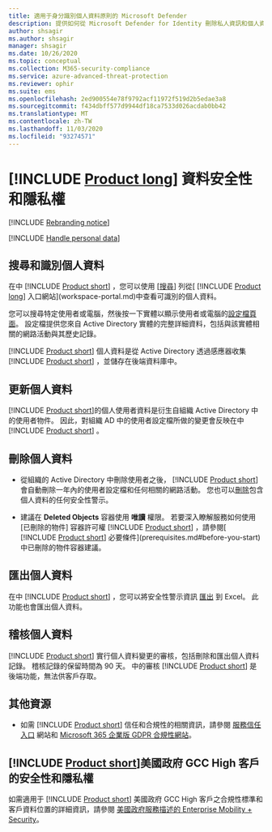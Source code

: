 ```yaml
---
title: 適用于身分識別個人資料原則的 Microsoft Defender
description: 提供如何從 Microsoft Defender for Identity 刪除私人資訊和個人資料的相關資訊連結。
author: shsagir
ms.author: shsagir
manager: shsagir
ms.date: 10/26/2020
ms.topic: conceptual
ms.collection: M365-security-compliance
ms.service: azure-advanced-threat-protection
ms.reviewer: ophir
ms.suite: ems
ms.openlocfilehash: 2ed900554e78f9792acf11972f519d2b5edae3a8
ms.sourcegitcommit: f434dbff577d9944df18ca7533d026acdab0bb42
ms.translationtype: MT
ms.contentlocale: zh-TW
ms.lasthandoff: 11/03/2020
ms.locfileid: "93274571"
---
```

# <a name="product-long-data-security-and-privacy"></a>[!INCLUDE [Product long](includes/product-long.md)] 資料安全性和隱私權

[!INCLUDE [Rebranding notice](includes/rebranding.md)]

[!INCLUDE [Handle personal data](../includes/gdpr-intro-sentence.md)]

## <a name="search-for-and-identify-personal-data"></a>搜尋和識別個人資料

在中 [!INCLUDE [Product short](includes/product-short.md)] ，您可以使用 [[搜尋](workspace-portal.md#search-bar)] 列從[ [!INCLUDE [Product long](includes/product-long.md)] 入口網站](workspace-portal.md)中查看可識別的個人資料。

您可以搜尋特定使用者或電腦，然後按一下實體以顯示使用者或電腦的[設定檔頁面](entity-profiles.md)。 設定檔提供您來自 Active Directory 實體的完整詳細資料，包括與該實體相關的網路活動與其歷史記錄。

[!INCLUDE [Product short](includes/product-short.md)] 個人資料是從 Active Directory 透過感應器收集 [!INCLUDE [Product short](includes/product-short.md)] ，並儲存在後端資料庫中。

## <a name="update-personal-data"></a>更新個人資料

[!INCLUDE [Product short](includes/product-short.md)]的個人使用者資料是衍生自組織 Active Directory 中的使用者物件。 因此，對組織 AD 中的使用者設定檔所做的變更會反映在中 [!INCLUDE [Product short](includes/product-short.md)] 。

## <a name="delete-personal-data"></a>刪除個人資料

- 從組織的 Active Directory 中刪除使用者之後， [!INCLUDE [Product short](includes/product-short.md)] 會自動刪除一年內的使用者設定檔和任何相關的網路活動。 您也可以[刪除](working-with-suspicious-activities.md#review-suspicious-activities-on-the-attack-time-line)包含個人資料的任何安全性警示。

- 建議在 **Deleted Objects** 容器使用 **唯讀** 權限。 若要深入瞭解服務如何使用 [已刪除的物件] 容器許可權 [!INCLUDE [Product short](includes/product-short.md)] ，請參閱[ [!INCLUDE [Product short](includes/product-short.md)] 必要條件](prerequisites.md#before-you-start)中已刪除的物件容器建議。

## <a name="export-personal-data"></a>匯出個人資料

在中 [!INCLUDE [Product short](includes/product-short.md)] ，您可以將安全性警示資訊 [匯出](working-with-suspicious-activities.md#review-suspicious-activities-on-the-attack-time-line) 到 Excel。 此功能也會匯出個人資料。

## <a name="audit-personal-data"></a>稽核個人資料

[!INCLUDE [Product short](includes/product-short.md)] 實行個人資料變更的審核，包括刪除和匯出個人資料記錄。 稽核記錄的保留時間為 90 天。 中的審核 [!INCLUDE [Product short](includes/product-short.md)] 是後端功能，無法供客戶存取。

## <a name="additional-resources"></a>其他資源

- 如需 [!INCLUDE [Product short](includes/product-short.md)] 信任和合規性的相關資訊，請參閱 [服務信任入口](https://servicetrust.microsoft.com/ViewPage/GDPRGetStarted) 網站和 [Microsoft 365 企業版 GDPR 合規性網站](/microsoft-365/compliance/gdpr?view=o365-worldwide&preserve-view=true)。

## <a name="security-and-privacy-for-product-short-us-government-gcc-high-customers"></a>[!INCLUDE [Product short](includes/product-short.md)]美國政府 GCC High 客戶的安全性和隱私權

如需適用于 [!INCLUDE [Product short](includes/product-short.md)] 美國政府 GCC High 客戶之合規性標準和客戶資料位置的詳細資訊，請參閱 [美國政府服務描述的 Enterprise Mobility + Security](/enterprise-mobility-security/solutions/ems-govt-service-description)。
